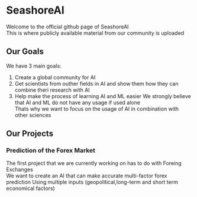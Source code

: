 # SeashoreAI   
Welcome to the official github page of SeashoreAI    
This is where publicly available material from our community is uploaded    
## Our Goals  
We have 3 main goals:   
1. Create a global community for AI
2. Get scientists from outher fields in AI and show them how they can combine theri research with AI
3. Help make the process of learning AI and ML easier
We strongly believe that AI and ML do not have any usage if used alone       
Thats why we want to focus on the usage of AI in combination with other sciences      
## Our Projects   
### Prediction of the Forex Market
The first project that we are currently working on has to do with Foreing Exchanges   
We want to create an AI that can make accurate multi-factor forex prediction
Using multiple inputs (geopolitical,long-term and short term economical factors)

